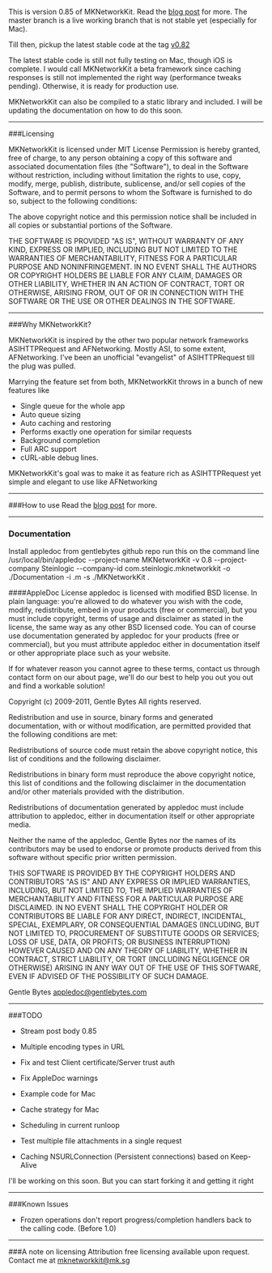 This is version 0.85 of MKNetworkKit. Read the <a href="http://mk.sg/8w"> blog post</a> for more. The master branch is a live working branch that is not stable yet (especially for Mac). 

Till then, pickup the latest stable code at the tag <a href="https://github.com/MugunthKumar/MKNetworkKit/zipball/v0.82"> v0.82 </a>

The latest stable code is still not fully testing on Mac, though iOS is complete. I would call MKNetworkKit a beta framework since caching responses is still not implemented the right way (performance tweaks pending). Otherwise, it is ready for production use.

MKNetworkKit can also be compiled to a static library and included. I will be updating the documentation on how to do this soon.

---
###Licensing

MKNetworkKit is licensed under MIT License
Permission is hereby granted, free of charge, to any person obtaining a copy
of this software and associated documentation files (the "Software"), to deal
in the Software without restriction, including without limitation the rights
to use, copy, modify, merge, publish, distribute, sublicense, and/or sell
copies of the Software, and to permit persons to whom the Software is
furnished to do so, subject to the following conditions:

The above copyright notice and this permission notice shall be included in
all copies or substantial portions of the Software.

THE SOFTWARE IS PROVIDED "AS IS", WITHOUT WARRANTY OF ANY KIND, EXPRESS OR
IMPLIED, INCLUDING BUT NOT LIMITED TO THE WARRANTIES OF MERCHANTABILITY,
FITNESS FOR A PARTICULAR PURPOSE AND NONINFRINGEMENT. IN NO EVENT SHALL THE
AUTHORS OR COPYRIGHT HOLDERS BE LIABLE FOR ANY CLAIM, DAMAGES OR OTHER
LIABILITY, WHETHER IN AN ACTION OF CONTRACT, TORT OR OTHERWISE, ARISING FROM,
OUT OF OR IN CONNECTION WITH THE SOFTWARE OR THE USE OR OTHER DEALINGS IN
THE SOFTWARE.

---
###Why MKNetworkKit?

MKNetworkKit is inspired by the other two popular network frameworks ASIHTTPRequest and AFNetworking.
Mostly ASI, to some extent, AFNetworking. I've been an unofficial "evangelist" of ASIHTTPRequest till the plug was pulled.

Marrying the feature set from both, MKNetworkKit throws in a bunch of new features like

* Single queue for the whole app
* Auto queue sizing
* Auto caching and restoring
* Performs exactly one operation for similar requests
* Background completion
* Full ARC support
* cURL-able debug lines.

MKNetworkKit's goal was to make it as feature rich as ASIHTTPRequest yet simple and elegant to use like AFNetworking

---
###How to use
Read the <a href="http://mk.sg/8w"> blog post</a> for more.

---
### Documentation
Install appledoc from gentlebytes github repo
run this on the command line
/usr/local/bin/appledoc --project-name MKNetworkKit -v 0.8 --project-company Steinlogic --company-id com.steinlogic.mknetworkkit -o ./Documentation -i .m -s ./MKNetworkKit .

####AppleDoc License
appledoc is licensed with modified BSD license. In plain language: you're allowed to do whatever you wish with the code, modify, redistribute, embed in your products (free or commercial), but you must include copyright, terms of usage and disclaimer as stated in the license, the same way as any other BSD licensed code. You can of course use documentation generated by appledoc for your products (free or commercial), but you must attribute appledoc either in documentation itself or other appropriate place such as your website.

If for whatever reason you cannot agree to these terms, contact us through contact form on our about page, we'll do our best to help you out you out and find a workable solution!

Copyright (c) 2009-2011, Gentle Bytes All rights reserved.

Redistribution and use in source, binary forms and generated documentation, with or without modification, are permitted provided that the following conditions are met:

Redistributions of source code must retain the above copyright notice, this list of conditions and the following disclaimer.

Redistributions in binary form must reproduce the above copyright notice, this list of conditions and the following disclaimer in the documentation and/or other materials provided with the distribution.

Redistributions of documentation generated by appledoc must include attribution to appledoc, either in documentation itself or other appropriate media.

Neither the name of the appledoc, Gentle Bytes nor the names of its contributors may be used to endorse or promote products derived from this software without specific prior written permission.

THIS SOFTWARE IS PROVIDED BY THE COPYRIGHT HOLDERS AND CONTRIBUTORS "AS IS" AND ANY EXPRESS OR IMPLIED WARRANTIES, INCLUDING, BUT NOT LIMITED TO, THE IMPLIED WARRANTIES OF MERCHANTABILITY AND FITNESS FOR A PARTICULAR PURPOSE ARE DISCLAIMED. IN NO EVENT SHALL THE COPYRIGHT HOLDER OR CONTRIBUTORS BE LIABLE FOR ANY DIRECT, INDIRECT, INCIDENTAL, SPECIAL, EXEMPLARY, OR CONSEQUENTIAL DAMAGES (INCLUDING, BUT NOT LIMITED TO, PROCUREMENT OF SUBSTITUTE GOODS OR SERVICES; LOSS OF USE, DATA, OR PROFITS; OR BUSINESS INTERRUPTION) HOWEVER CAUSED AND ON ANY THEORY OF LIABILITY, WHETHER IN CONTRACT, STRICT LIABILITY, OR TORT (INCLUDING NEGLIGENCE OR OTHERWISE) ARISING IN ANY WAY OUT OF THE USE OF THIS SOFTWARE, EVEN IF ADVISED OF THE POSSIBILITY OF SUCH DAMAGE.

Gentle Bytes appledoc@gentlebytes.com

---
###TODO

* Stream post body 0.85
* Multiple encoding types in URL
* Fix and test Client certificate/Server trust auth

* Fix AppleDoc warnings
* Example code for Mac
* Cache strategy for Mac

* Scheduling in current runloop
* Test multiple file attachments in a single request

* Caching NSURLConnection (Persistent connections) based on Keep-Alive

I'll be working on this soon. But you can start forking it and getting it right

---
###Known Issues
* Frozen operations don't report progress/completion handlers back to the calling code. (Before 1.0)

---
###A note on licensing
Attribution free licensing available upon request. Contact me at <a href="mailto:mknetworkkit@mk.sg"> mknetworkkit@mk.sg </a>
